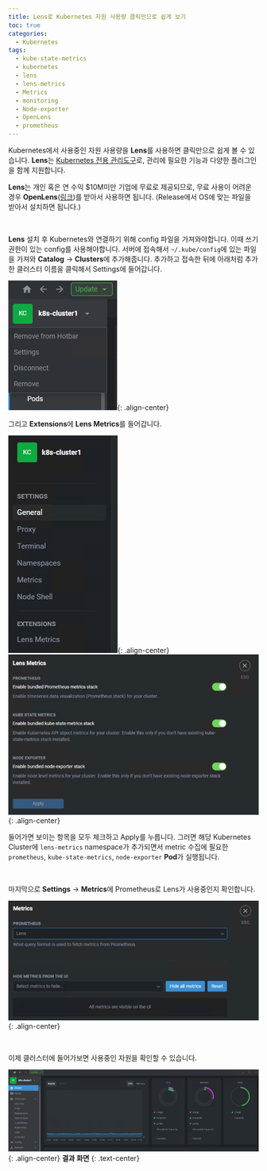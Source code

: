 ```yaml
---
title: Lens로 Kubernetes 자원 사용량 클릭만으로 쉽게 보기
toc: true
categories:
  - Kubernetes
tags:
  - kube-state-metrics
  - kubernetes
  - lens
  - lens-metrics
  - Metrics
  - monitoring
  - Node-exporter
  - OpenLens
  - prometheus
---
```


Kubernetes에서 사용중인 자원 사용량을 **Lens**를 사용하면 클릭만으로 쉽게 볼 수 있습니다. **Lens**는 <u>Kubernetes 전용 관리도구</u>로, 관리에 필요한 기능과 다양한 플러그인을 함께 지원합니다. 

**Lens**는 개인 혹은 연 수익 $10M미만 기업에 무료로 제공되므로, 무료 사용이 어려운 경우 **OpenLens**([링크](https://github.com/MuhammedKalkan/OpenLens/releases))를 받아서 사용하면 됩니다. (Release에서 OS에 맞는 파일을 받아서 설치하면 됩니다.) 

<br>

**Lens** 설치 후 Kubernetes와 연결하기 위해 config 파일을 가져와야합니다. 이때 쓰기권한이 있는 config를 사용해야합니다. 서버에 접속해서 `~/.kube/config`에 있는 파일을 가져와 **Catalog** -> **Clusters**에 추가해줍니다. 추가하고 접속한 뒤에 아래처럼 추가한 클러스터 이름을 클릭해서 Settings에 들어갑니다.

![lens cluster click](/assets/images/posts/2022-11-19-lens-show-kubernetes-resource/img-1.png){: .align-center}

그리고 **Extensions**에 **Lens Metrics**를 들어갑니다.

![lens settings](/assets/images/posts/2022-11-19-lens-show-kubernetes-resource/img-2.png){: .align-center}
![lens metrics](/assets/images/posts/2022-11-19-lens-show-kubernetes-resource/img-3.png){: .align-center}

들어가면 보이는 항목을 모두 체크하고 Apply를 누릅니다. 그러면 해당 Kubernetes Cluster에 `lens-metrics` namespace가 추가되면서 metric 수집에 필요한 `prometheus`, `kube-state-metrics`, `node-exporter` **Pod**가 실행됩니다.

<br>

마지막으로 **Settings** -> **Metrics**에 Prometheus로 Lens가 사용중인지 확인합니다.

![lens metrics 2](/assets/images/posts/2022-11-19-lens-show-kubernetes-resource/img-4.png){: .align-center}

<br>

이제 클러스터에 들어가보면 사용중인 자원을 확인할 수 있습니다.

![lens cluster resources](/assets/images/posts/2022-11-19-lens-show-kubernetes-resource/img-5.png){: .align-center}
**결과 화면**
{: .text-center}